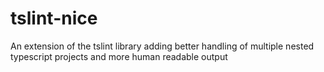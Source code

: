 # tslint-nice
An extension of the tslint library adding better handling of multiple nested typescript projects and more human readable output
